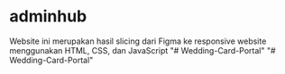 # adminhub
Website ini merupakan hasil slicing dari Figma ke responsive website menggunakan HTML, CSS, dan JavaScript
"# Wedding-Card-Portal" 
"# Wedding-Card-Portal" 
